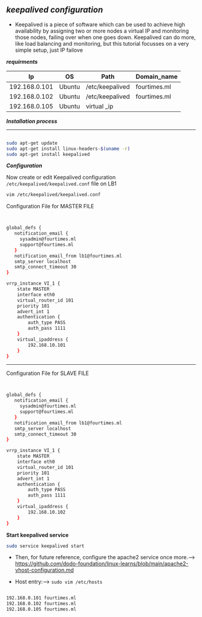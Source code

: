 ## _keepalived configuration_

* Keepalived is a piece of software which can be used to achieve high availability by assigning two or more nodes a virtual IP and monitoring those nodes, failing over when one goes down. Keepalived can do more, like load balancing and monitoring, but this tutorial focusses on a very simple setup, just IP failove

**_requirments_**

|Ip|OS|Path|Domain_name|
|---|---|---|---|
|192.168.0.101|Ubuntu|/etc/keepalived|fourtimes.ml|
|192.168.0.102|Ubuntu|/etc/keepalived|fourtimes.ml|
|192.168.0.105|Ubuntu|virtual _ip|


**_Installation process_**

---

~~~bash

sudo apt-get update
sudo apt-get install linux-headers-$(uname -r)
sudo apt-get install keepalived

~~~

**_Configuration_**

Now create or edit Keepalived configuration `/etc/keepalived/keepalived.conf` file on LB1

~~~bash
vim /etc/keepalived/keepalived.conf
~~~

Configuration File for MASTER FILE

~~~bash


global_defs {
   notification_email {
     sysadmin@fourtimes.ml
     support@fourtimes.ml
   }
   notification_email_from lb1@fourtimes.ml
   smtp_server localhost
   smtp_connect_timeout 30
}

vrrp_instance VI_1 {
    state MASTER
    interface eth0
    virtual_router_id 101
    priority 101
    advert_int 1
    authentication {
        auth_type PASS
        auth_pass 1111
    }
    virtual_ipaddress {
        192.168.10.101
    }
}

~~~


---

Configuration File for SLAVE FILE


~~~bash


global_defs {
   notification_email {
     sysadmin@fourtimes.ml
     support@fourtimes.ml
   }
   notification_email_from lb1@fourtimes.ml
   smtp_server localhost
   smtp_connect_timeout 30
}

vrrp_instance VI_1 {
    state MASTER
    interface eth0
    virtual_router_id 101
    priority 101
    advert_int 1
    authentication {
        auth_type PASS
        auth_pass 1111
    }
    virtual_ipaddress {
        192.168.10.102
    }
}

~~~

**Start keepalived service**
~~~bash
sudo service keepalived start
~~~

* Then, for future reference, configure the apache2 service once more.--> https://github.com/dodo-foundation/linux-learns/blob/main/apache2-vhost-configuration.md


* Host entry:--> `sudo vim /etc/hosts`

~~~bash

192.168.0.101 fourtimes.ml
192.168.0.102 fourtimes.ml
192.168.0.105 fourtimes.ml

~~~
